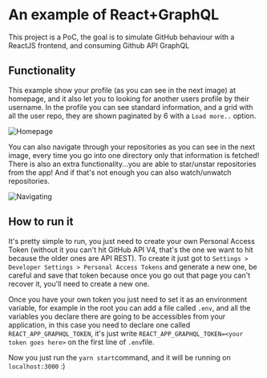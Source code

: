 # An example of React+GraphQL

This project is a PoC, the goal is to simulate GitHub behaviour with a ReactJS frontend, and consuming Github API GraphQL

## Functionality

This example show your profile (as you can see in the next image) at homepage, and it also let you to looking for another users profile by their username. In the profile you can see standard information, and a grid with all the user repo, they are shown paginated by 6 with a `Load more..` option.

![Homepage](https://i.imgur.com/MxpF4tU.png)

You can also navigate through your repositories as you can see in the next image, every time you go into one directory only that information is fetched! There is also an extra functionality...you are able to star/unstar repositories from the app! And if that's not enough you can also watch/unwatch repositories.

![Navigating](https://i.imgur.com/MM0bRR6.png)

## How to run it

It's pretty simple to run, you just need to create your own Personal Access Token (without it you can't hit GitHub API V4, that's the one we want to hit because the older ones are API REST). To create it just got to `Settings > Developer Settings > Personal Access Tokens` and generate a new one, be careful and save that token because once you go out that page you can't recover it, you'll need to create a new one.

Once you have your own token you just need to set it as an environment variable, for example in the root you can add a file called `.env`, and all the variables you declare there are going to be accessibles from your application, in this case you need to declare one called `REACT_APP_GRAPHQL_TOKEN`, it's just write `REACT_APP_GRAPHQL_TOKEN=<your token goes here>` on the first line of `.env`file.

Now you just run the `yarn start`command, and it will be running on `localhost:3000` :)
